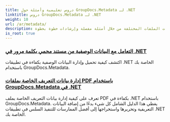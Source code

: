 ```yaml
---
title: دروس تعليمية وأمثلة حول GroupDocs.Metadata لـ .NET
linktitle: دروس GroupDocs.Metadata لـ .NET
weight: 10
url: /ar/metadata/
description: تعرف على كيفية التعامل مع البيانات الوصفية عبر تنسيقات الملفات المختلفة من خلال أمثلة مفصلة وإرشادات خطوة بخطوة.
is_root: true
---
```

### [التعامل مع البيانات الوصفية من مستند محمي بكلمة مرور في .NET](./load-metadata/)
اكتشف كيفية تحميل وإدارة البيانات الوصفية بكفاءة في تطبيقات .NET الخاصة بك باستخدام GroupDocs.Metadata.
### [إدارة بيانات التعريف الخاصة بملفات PDF باستخدام GroupDocs.Metadata في .NET](./pdf-metadata-management/)
تعرف على كيفية إدارة بيانات التعريف الخاصة بملف PDF بكفاءة في .NET باستخدام GroupDocs.Metadata. يغطي هذا الدليل الشامل كل شيء بدءًا من إضافة البيانات التعريفية وتحريرها واستخراجها إلى أفضل الممارسات للتنفيذ السلس في تطبيقات .NET الخاصة بك.
